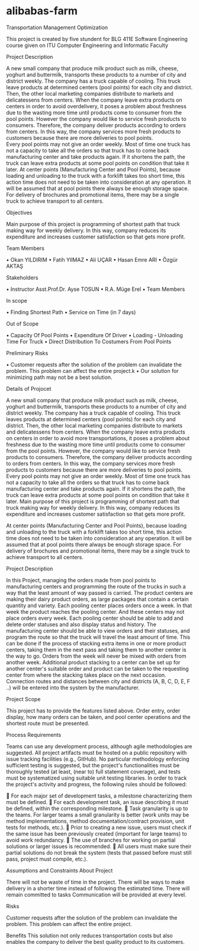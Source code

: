 # alibabas-farm
Transportation Management Optimization
 
This project is created by five stundent for BLG 411E Software Engineering course given on ITU Computer Engineering and Informatic Faculty 

Project Description

A new small company that produce milk product such as milk, cheese, yoghurt and buttermilk, transports these products to a number of city and district weekly. The company has a truck capable of cooling.  This truck leave products at determined centers (pool points) for each city and district. Then, the other local marketing companies distribute to markets and delicatessens from centers.
When the company leave extra products on centers in order to avoid overdelivery, it poses a problem about freshness due to the wasting more time until products come to consumer from the pool points. However the company would like to service fresh products to consumers. Therefore, the company deliver products according to orders from centers. In this way, the company services more fresh products to customers because there are more deliveries to pool points.  
Every pool points may not give an order weekly. Most of time one truck has not a capacity to take all the orders so that truck has to come back manufacturing center and  take products again. If it shortens the path, the truck can leave extra products at some pool points on condition that take it later. 
At center points (Manufacturing Center and Pool Points), because loading and unloading to the truck with a forklift takes too short time, this action time does not need to be taken into consideration at any operation. It will be assumed that at pool points there always be enough storage space. For delivery of brochures and promotional items, there may be a single truck to achieve transport to all centers.


Objectives

Main purpose of this project is programming of shortest path that truck making way for weekly delivery. In this way, company reduces its expenditure and increases customer satisfaction so that gets more profit.


Team Members

•	Okan YILDIRIM
•	Fatih YIlMAZ
•	Ali UÇAR
•	Hasan Emre ARI
•	Özgür AKTAŞ


Stakeholders

•	Instructor Asst.Prof.Dr. Ayse TOSUN
•	R.A. Müge Erel
•	Team Members


In scope

•	Finding Shortest Path
•	Service on Time (in 7 days)


Out of Scope

•	Capacity Of Pool Points
•	Expenditure Of Driver
•	Loading - Unloading Time For Truck
•	Direct Distribution To Costumers From Pool Points


Preliminary Risks

•	Customer requests after the solution of the problem can invalidate the problem. This problem can affect the entire project.k
•	Our solution for minimizing path may not be a best solution. 


Details of Projocet

A new small company that produce milk product such as milk, cheese, yoghurt and buttermilk, transports these products to a number of city and district weekly. The company has a truck capable of cooling.  This truck leaves products at determined centers (pool points) for each city and district. Then, the other local marketing companies distribute to markets and delicatessens from centers. 
When the company leave extra products on centers in order to avoid more transportations, it poses a problem about freshness due to the wasting more time until products come to consumer from the pool points. However, the company would like to service fresh products to consumers. Therefore, the company deliver products according to orders from centers. In this way, the company services more fresh products to customers because there are more deliveries to pool points.   
Every pool points may not give an order weekly. Most of time one truck has not a capacity to take all the orders so that truck has to come back manufacturing center and take products again. If it shortens the path, the truck can leave extra products at some pool points on condition that take it later. 
Main purpose of this project is programming of shortest path that truck making way for weekly delivery. In this way, company reduces its expenditure and increases customer satisfaction so that gets more profit. 

At center points (Manufacturing Center and Pool Points), because loading and unloading to the truck with a forklift takes too short time, this action time does not need to be taken into consideration at any operation. It will be assumed that at pool points there always be enough storage space. For delivery of brochures and promotional items, there may be a single truck to achieve transport to all centers. 


Project Description 

In this Project, managing the orders made from pool points to manufacturing centers and programming the route of the trucks in such a way that the least amount of way passed is carried. The product centers are making their dairy product orders, as large packages that contain a certain quantity and variety. 
Each pooling center places orders once a week. In that week the product reaches the pooling center. And these centers may not place orders every week. Each pooling center should be able to add and delete order statuses and also display status and history. 
The manufacturing center should be able to view orders and their statuses, and program the route so that the truck will travel the least amount of time. This can be done if the process of stacking extra items in one or more product centers, taking them in the next pass and taking them to another center is the way to go. Orders from the week will never be mixed with orders from another week. Additional product stacking to a center can be set up for another center's suitable order and product can be taken to the requesting center from where the stacking takes place on the next occasion. 
Connection routes and distances between city and districts (A, B, C, D, E, F ..) will be entered into the system by the manufacturer. 


Project Scope 

This project has to provide the features listed above. Order entry, order display, how many orders can be taken, and pool center operations and the shortest route must be presented. 


Process Requirements  

Teams can use any development process, although agile methodologies are suggested. All project artifacts must be hosted on a public repository with issue tracking facilities (e.g., GitHub). No particular methodology enforcing sufficient testing is suggested, but the project's functionalities must be thoroughly tested (at least, (near to) full statement coverage), and tests must be systematized using suitable unit testing libraries. 
In order to track the project's activity and progress, the following rules should be followed: 

 For each major set of development tasks, a milestone characterizing them must be defined.
 For each development task, an issue describing it must be defined, within the corresponding milestone. 
 Task granularity is up to the teams. For larger teams a small granularity is better (work units may be method implementations, method documentation/contract provision, unit tests for methods, etc.). 
 Prior to creating a new issue, users must check if the same issue has been previously created (important for large teams) to avoid work redundancy. 
 The use of branches for working on partial solutions or larger issues is recommended. 
 All users must make sure their partial solutions do not break the system (tests that passed before must still pass, project must compile, etc.). 


Assumptions and Constraints About Project 

There will not be waste of time in the project. There will be ways to make delivery in a shorter time instead of following the estimated time. There will remain committed to tasks Communication will be provided at every level. 


Risks 

Customer requests after the solution of the problem can invalidate the problem. This problem can affect the entire project. 


Benefits 
This solution not only reduces transportation costs but also enables the company to deliver the best quality product to its customers. 
 
 




